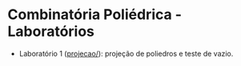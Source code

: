 # Combinatória Poliédrica - Laboratórios

- Laboratório 1 ([projecao/](./projecao/)): projeção de poliedros e teste de vazio.
